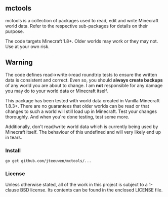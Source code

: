## mctools

mctools is a collection of packages used to read, edit and write Minecraft
world data. Refer to the respective sub-packages for details on their purpose.

The code targets Minecraft 1.8+. Older worlds may work or they may not.
Use at your own risk.


## Warning

The code defines read->write->read roundtrip tests to ensure the written data
is consistent and correct. Even so, you should __always create backups__ of any
world you are about to change. I am __not__ responsible for any damage you
may do to your world data or Minecraft itself.

This package has been tested with world data created in Vanilla Minecraft 1.8.3+.
There are no guarantees that older worlds can be read or that changes to such a
world will still load up in Minecraft. Test your changes thoroughly. And when
you're done testing, test some more.

Additionally, don't read/write world data which is currently being used by
Minecraft itself. The behaviour of this undefined and will very likely end
up in tears.


### Install

    go get github.com/jteeuwen/mctools/...


### License

Unless otherwise stated, all of the work in this project is subject to a
1-clause BSD license. Its contents can be found in the enclosed LICENSE file.

